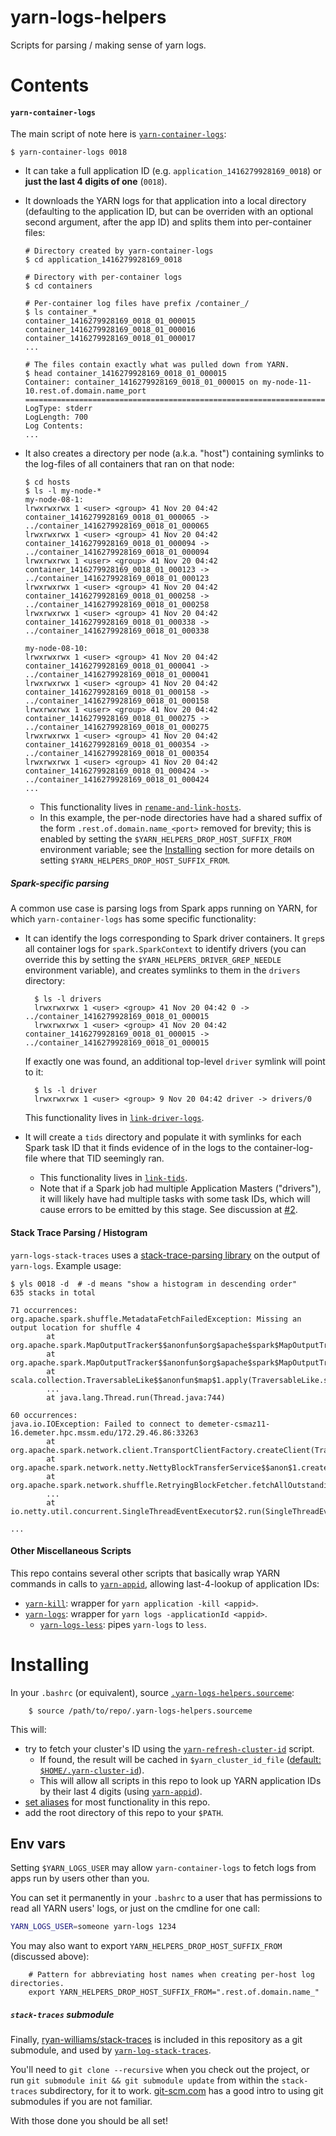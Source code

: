 yarn-logs-helpers
=================
Scripts for parsing / making sense of yarn logs.

# Contents
#### `yarn-container-logs`
The main script of note here is [`yarn-container-logs`](https://github.com/hammerlab/yarn-logs-helpers/blob/master/yarn-container-logs):

```
$ yarn-container-logs 0018
```

*  It can take a full application ID (e.g. `application_1416279928169_0018`) or **just the last 4 digits of one** (`0018`).
*  It downloads the YARN logs for that application into a local directory (defaulting to the application ID, but can be overriden with an optional second argument, after the app ID) and splits them into per-container files:

    ```
    # Directory created by yarn-container-logs
    $ cd application_1416279928169_0018

    # Directory with per-container logs
    $ cd containers

    # Per-container log files have prefix /container_/
    $ ls container_*
    container_1416279928169_0018_01_000015
    container_1416279928169_0018_01_000016
    container_1416279928169_0018_01_000017
    ...

    # The files contain exactly what was pulled down from YARN.
    $ head container_1416279928169_0018_01_000015
    Container: container_1416279928169_0018_01_000015 on my-node-11-10.rest.of.domain.name_port
    ===================================================================================================
    LogType: stderr
    LogLength: 700
    Log Contents:
    ...
    ```

* It also creates a directory per node (a.k.a. "host") containing symlinks to the log-files of all containers that ran on that node:

    ```
    $ cd hosts
    $ ls -l my-node-*
    my-node-08-1:
    lrwxrwxrwx 1 <user> <group> 41 Nov 20 04:42 container_1416279928169_0018_01_000065 -> ../container_1416279928169_0018_01_000065
    lrwxrwxrwx 1 <user> <group> 41 Nov 20 04:42 container_1416279928169_0018_01_000094 -> ../container_1416279928169_0018_01_000094
    lrwxrwxrwx 1 <user> <group> 41 Nov 20 04:42 container_1416279928169_0018_01_000123 -> ../container_1416279928169_0018_01_000123
    lrwxrwxrwx 1 <user> <group> 41 Nov 20 04:42 container_1416279928169_0018_01_000258 -> ../container_1416279928169_0018_01_000258
    lrwxrwxrwx 1 <user> <group> 41 Nov 20 04:42 container_1416279928169_0018_01_000338 -> ../container_1416279928169_0018_01_000338

    my-node-08-10:
    lrwxrwxrwx 1 <user> <group> 41 Nov 20 04:42 container_1416279928169_0018_01_000041 -> ../container_1416279928169_0018_01_000041
    lrwxrwxrwx 1 <user> <group> 41 Nov 20 04:42 container_1416279928169_0018_01_000158 -> ../container_1416279928169_0018_01_000158
    lrwxrwxrwx 1 <user> <group> 41 Nov 20 04:42 container_1416279928169_0018_01_000275 -> ../container_1416279928169_0018_01_000275
    lrwxrwxrwx 1 <user> <group> 41 Nov 20 04:42 container_1416279928169_0018_01_000354 -> ../container_1416279928169_0018_01_000354
    lrwxrwxrwx 1 <user> <group> 41 Nov 20 04:42 container_1416279928169_0018_01_000424 -> ../container_1416279928169_0018_01_000424
    ...
    ```

    * This functionality lives in [`rename-and-link-hosts`](https://github.com/hammerlab/yarn-logs-helpers/blob/master/rename-and-link-hosts).
    * In this example, the per-node directories have had a shared suffix of the form `.rest.of.domain.name_<port>` removed for brevity; this is enabled by setting the `$YARN_HELPERS_DROP_HOST_SUFFIX_FROM` environment variable; see the [Installing](#installing) section for more details on setting `$YARN_HELPERS_DROP_HOST_SUFFIX_FROM`.

##### Spark-specific parsing
A common use case is parsing logs from Spark apps running on YARN, for which `yarn-container-logs` has some specific functionality:
* It can identify the logs corresponding to Spark driver containers. It `grep`s all container logs for `spark.SparkContext` to identify drivers (you can override this by setting the `$YARN_HELPERS_DRIVER_GREP_NEEDLE` environment variable), and creates symlinks to them in the `drivers` directory:

        $ ls -l drivers
        lrwxrwxrwx 1 <user> <group> 41 Nov 20 04:42 0 -> ../container_1416279928169_0018_01_000015
        lrwxrwxrwx 1 <user> <group> 41 Nov 20 04:42 container_1416279928169_0018_01_000015 -> ../container_1416279928169_0018_01_000015

    If exactly one was found, an additional top-level `driver` symlink will point to it:

        $ ls -l driver
        lrwxrwxrwx 1 <user> <group> 9 Nov 20 04:42 driver -> drivers/0

    This functionality lives in [`link-driver-logs`](https://github.com/hammerlab/yarn-logs-helpers/blob/master/link-driver-logs).

* It will create a `tids` directory and populate it with symlinks for each Spark task ID that it finds evidence of in the logs to the container-log-file where that TID seemingly ran.
    * This functionality lives in [`link-tids`](https://github.com/hammerlab/yarn-logs-helpers/blob/master/link-tids).
    * Note that if a Spark job had multiple Application Masters ("drivers"), it will likely have had multiple tasks with some task IDs, which will cause errors to be emitted by this stage. See discussion at [#2](https://github.com/hammerlab/yarn-logs-helpers/issues/2#issuecomment-63861447).

#### Stack Trace Parsing / Histogram
`yarn-logs-stack-traces` uses a [stack-trace-parsing library](https://github.com/ryan-williams/stack-traces) on the output of `yarn-logs`. Example usage:
```
$ yls 0018 -d  # -d means "show a histogram in descending order"
635 stacks in total

71 occurrences:
org.apache.spark.shuffle.MetadataFetchFailedException: Missing an output location for shuffle 4
        at org.apache.spark.MapOutputTracker$$anonfun$org$apache$spark$MapOutputTracker$$convertMapStatuses$1.apply(MapOutputTracker.scala:386)
        at org.apache.spark.MapOutputTracker$$anonfun$org$apache$spark$MapOutputTracker$$convertMapStatuses$1.apply(MapOutputTracker.scala:383)
        at scala.collection.TraversableLike$$anonfun$map$1.apply(TraversableLike.scala:244)
        ...
        at java.lang.Thread.run(Thread.java:744)

60 occurrences:
java.io.IOException: Failed to connect to demeter-csmaz11-16.demeter.hpc.mssm.edu/172.29.46.86:33263
        at org.apache.spark.network.client.TransportClientFactory.createClient(TransportClientFactory.java:141)
        at org.apache.spark.network.netty.NettyBlockTransferService$$anon$1.createAndStart(NettyBlockTransferService.scala:78)
        at org.apache.spark.network.shuffle.RetryingBlockFetcher.fetchAllOutstanding(RetryingBlockFetcher.java:140)
        ...
        at io.netty.util.concurrent.SingleThreadEventExecutor$2.run(SingleThreadEventExecutor.java:116)

...
```

#### Other Miscellaneous Scripts
This repo contains several other scripts that basically wrap YARN commands in calls to [`yarn-appid`](https://github.com/hammerlab/yarn-logs-helpers/blob/master/yarn-appid), allowing last-4-lookup of application IDs:
* [`yarn-kill`](https://github.com/hammerlab/yarn-logs-helpers/blob/master/yarn-kill): wrapper for `yarn application -kill <appid>`.
* [`yarn-logs`](https://github.com/hammerlab/yarn-logs-helpers/blob/master/yarn-logs): wrapper for `yarn logs -applicationId <appid>`.
    * [`yarn-logs-less`](https://github.com/hammerlab/yarn-logs-helpers/blob/master/yarn-logs-less): pipes `yarn-logs` to `less`.

# Installing
In your `.bashrc` (or equivalent), source [`.yarn-logs-helpers.sourceme`](https://github.com/hammerlab/yarn-logs-helpers/blob/master/.yarn-logs-helpers.sourceme):

        $ source /path/to/repo/.yarn-logs-helpers.sourceme

This will:
* try to fetch your cluster's ID using the [`yarn-refresh-cluster-id`](https://github.com/hammerlab/yarn-logs-helpers/blob/master/yarn-refresh-cluster-id) script.
    * If found, the result will be cached in `$yarn_cluster_id_file` ([default: `$HOME/.yarn-cluster-id`](https://github.com/hammerlab/yarn-logs-helpers/blob/master/.yarn-logs-helpers.sourceme#L15)).
    * This will allow all scripts in this repo to look up YARN application IDs by their last 4 digits (using [`yarn-appid`](https://github.com/hammerlab/yarn-logs-helpers/blob/master/yarn-appid)).
* [set aliases](https://github.com/hammerlab/yarn-logs-helpers/blob/master/.yarn-logs-helpers.sourceme#L22-L31) for most functionality in this repo.
* add the root directory of this repo to your `$PATH`.

## Env vars
Setting `$YARN_LOGS_USER` may allow `yarn-container-logs` to fetch logs from apps run by users other than you.

You can set it permanently in your `.bashrc` to a user that has permissions to read all YARN users' logs, or just on the cmdline for one call:

```bash
YARN_LOGS_USER=someone yarn-logs 1234
```

You may also want to export `YARN_HELPERS_DROP_HOST_SUFFIX_FROM` (discussed above):

        # Pattern for abbreviating host names when creating per-host log directories.
        export YARN_HELPERS_DROP_HOST_SUFFIX_FROM=".rest.of.domain.name_"

##### `stack-traces` submodule
Finally, [ryan-williams/stack-traces](https://github.com/ryan-williams/stack-traces) is included in this repository as a git submodule, and used by [`yarn-log-stack-traces`](https://github.com/hammerlab/yarn-logs-helpers/blob/master/yarn-log-stack-traces).

You'll need to `git clone --recursive` when you check out the project, or run `git submodule init && git submodule update` from within the `stack-traces` subdirectory, for it to work. [git-scm.com](http://git-scm.com/book/en/v2/Git-Tools-Submodules#Cloning-a-Project-with-Submodules) has a good intro to using git submodules if you are not familiar.

With those done you should be all set!
